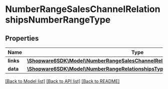 # NumberRangeSalesChannelRelationshipsNumberRangeType

## Properties
Name | Type | Description | Notes
------------ | ------------- | ------------- | -------------
**links** | [**\Shopware6SDK\Model\NumberRangeSalesChannelRelationshipsNumberRangeTypeLinks**](NumberRangeSalesChannelRelationshipsNumberRangeTypeLinks.md) |  | [optional] 
**data** | [**\Shopware6SDK\Model\NumberRangeRelationshipsTypeData**](NumberRangeRelationshipsTypeData.md) |  | [optional] 

[[Back to Model list]](../../README.md#documentation-for-models) [[Back to API list]](../../README.md#documentation-for-api-endpoints) [[Back to README]](../../README.md)

